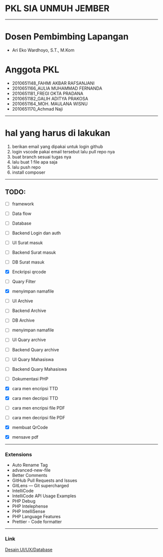 # PKL SIA UNMUH JEMBER

---

# Dosen Pembimbing Lapangan
- Ari Eko Wardhoyo, S.T., M.Kom

# Anggota PKL

- 2010651148_FAHMI AKBAR RAFSANJANI
- 2010651166_AULIA MUHAMMAD FERNANDA
- 2010651181_FREGI OKTA PRADANA
- 2010651182_GALIH ADITYA PRAKOSA
- 2010651164_MOH. MAULANA WISNU
- 2010651170_Achmad Naji

---

# hal yang harus di lakukan

1. berikan email yang dipakai untuk login github
2. login vscode pakai email tersebut lalu pull repo nya
3. buat branch sesuai tugas nya
4. lalu buat 1 file apa saja
5. lalu push repo
6. install composer

---
## TODO:

- [ ] framework
- [ ] Data flow
- [ ] Database
- [ ] Backend Login dan auth

- [ ] UI Surat masuk
- [ ] Backend Surat masuk
- [ ] DB Surat masuk
- [x] Enckripsi qrcode
- [ ] Quary Filter
- [x] menyimpan namafile

- [ ] UI Archive
- [ ] Backend Archive
- [ ] DB Archive
- [ ] menyimpan namafile

- [ ] UI Quary archive
- [ ] Backend Quary archive

- [ ] UI Quary Mahasiswa
- [ ] Backend Quary Mahasiswa

- [ ] Dokumentasi PHP

- [x] cara men encripsi TTD
- [x] cara men decripsi TTD
- [ ] cara men encripsi file PDF
- [ ] cara men decripsi file PDF
- [x] membuat QrCode
- [x] mensave pdf





---
### Extensions
- Auto Rename Tag
- advanced-new-file
- Better Comments
- GitHub Pull Requests and Issues
- GitLens — Git supercharged
- IntelliCode
- IntelliCode API Usage Examples
- PHP Debug
- PHP Intelephense
- PHP IntelliSense
- PHP Language Features
- Prettier - Code formatter
___
### Link
[Desain UI/UX/Database](https://www.figma.com/file/HYH6LWqCgBxjnr177zxdOb/Desain-UI%2FUX%2FDatabase?node-id=0-1&t=GnZzbyVQC3h8YHnq-0)
